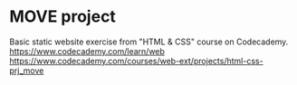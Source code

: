 # MOVE project
Basic static website exercise from "HTML & CSS" course on Codecademy.
https://www.codecademy.com/learn/web
https://www.codecademy.com/courses/web-ext/projects/html-css-prj_move
